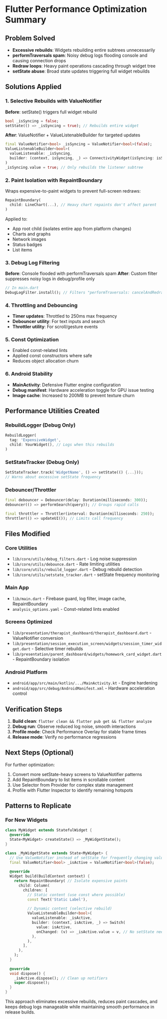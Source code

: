 # Flutter Performance Optimization Summary

## Problem Solved
- **Excessive rebuilds**: Widgets rebuilding entire subtrees unnecessarily
- **performTraversals spam**: Noisy debug logs flooding console and causing connection drops
- **Redraw loops**: Heavy paint operations cascading through widget tree
- **setState abuse**: Broad state updates triggering full widget rebuilds

## Solutions Applied

### 1. Selective Rebuilds with ValueNotifier
**Before**: setState() triggers full widget rebuild
```dart
bool _isSyncing = false;
setState(() => _isSyncing = true); // Rebuilds entire widget
```

**After**: ValueNotifier + ValueListenableBuilder for targeted updates
```dart
final ValueNotifier<bool> _isSyncing = ValueNotifier<bool>(false);
ValueListenableBuilder<bool>(
  valueListenable: _isSyncing,
  builder: (context, isSyncing, _) => ConnectivityWidget(isSyncing: isSyncing),
)
_isSyncing.value = true; // Only rebuilds the listener subtree
```

### 2. Paint Isolation with RepaintBoundary
Wraps expensive-to-paint widgets to prevent full-screen redraws:
```dart
RepaintBoundary(
  child: LineChart(...), // Heavy chart repaints don't affect parent
)
```

Applied to:
- App root child (isolates entire app from platform changes)
- Charts and graphs
- Network images
- Status badges
- List items

### 3. Debug Log Filtering
**Before**: Console flooded with performTraversals spam
**After**: Custom filter suppresses noisy logs in debug/profile only
```dart
// In main.dart
DebugLogFilter.install(); // Filters "performTraversals: cancelAndRedraw"
```

### 4. Throttling and Debouncing
- **Timer updates**: Throttled to 250ms max frequency
- **Debouncer utility**: For text inputs and search
- **Throttler utility**: For scroll/gesture events

### 5. Const Optimization
- Enabled const-related lints
- Applied const constructors where safe
- Reduces object allocation churn

### 6. Android Stability
- **MainActivity**: Defensive Flutter engine configuration
- **Debug manifest**: Hardware acceleration toggle for GPU issue testing
- **Image cache**: Increased to 200MB to prevent texture churn

## Performance Utilities Created

### RebuildLogger (Debug Only)
```dart
RebuildLogger(
  tag: 'ExpensiveWidget',
  child: YourWidget(), // Logs when this rebuilds
)
```

### SetStateTracker (Debug Only)
```dart
SetStateTracker.track('WidgetName', () => setState(() {...}));
// Warns about excessive setState frequency
```

### Debouncer/Throttler
```dart
final debouncer = Debouncer(delay: Duration(milliseconds: 300));
debouncer(() => performSearch(query)); // Groups rapid calls

final throttler = Throttler(interval: Duration(milliseconds: 250));
throttler(() => updateUI()); // Limits call frequency
```

## Files Modified

### Core Utilities
- `lib/core/utils/debug_filters.dart` - Log noise suppression
- `lib/core/utils/debounce.dart` - Rate limiting utilities
- `lib/core/utils/rebuild_logger.dart` - Debug rebuild detection
- `lib/core/utils/setstate_tracker.dart` - setState frequency monitoring

### Main App
- `lib/main.dart` - Firebase guard, log filter, image cache, RepaintBoundary
- `analysis_options.yaml` - Const-related lints enabled

### Screens Optimized
- `lib/presentation/therapist_dashboard/therapist_dashboard.dart` - ValueNotifier conversion
- `lib/presentation/session_execution_screen/widgets/session_timer_widget.dart` - Selective timer rebuilds
- `lib/presentation/parent_dashboard/widgets/homework_card_widget.dart` - RepaintBoundary isolation

### Android Platform
- `android/app/src/main/kotlin/.../MainActivity.kt` - Engine hardening
- `android/app/src/debug/AndroidManifest.xml` - Hardware acceleration control

## Verification Steps

1. **Build clean**: `flutter clean && flutter pub get && flutter analyze`
2. **Debug run**: Observe reduced log noise, smooth interactions
3. **Profile mode**: Check Performance Overlay for stable frame times
4. **Release mode**: Verify no performance regressions

## Next Steps (Optional)

For further optimization:
1. Convert more setState-heavy screens to ValueNotifier patterns
2. Add RepaintBoundary to list items in scrollable content
3. Use Selector from Provider for complex state management
4. Profile with Flutter Inspector to identify remaining hotspots

## Patterns to Replicate

### For New Widgets
```dart
class MyWidget extends StatefulWidget {
  @override
  State<MyWidget> createState() => _MyWidgetState();
}

class _MyWidgetState extends State<MyWidget> {
  // Use ValueNotifier instead of setState for frequently changing values
  final ValueNotifier<bool> _isActive = ValueNotifier<bool>(false);
  
  @override
  Widget build(BuildContext context) {
    return RepaintBoundary( // Isolate expensive paints
      child: Column(
        children: [
          // Static content (use const where possible)
          const Text('Static Label'),
          
          // Dynamic content (selective rebuild)
          ValueListenableBuilder<bool>(
            valueListenable: _isActive,
            builder: (context, isActive, _) => Switch(
              value: isActive,
              onChanged: (v) => _isActive.value = v, // No setState needed
            ),
          ),
        ],
      ),
    );
  }
  
  @override
  void dispose() {
    _isActive.dispose(); // Clean up notifiers
    super.dispose();
  }
}
```

This approach eliminates excessive rebuilds, reduces paint cascades, and keeps debug logs manageable while maintaining smooth performance in release builds.
